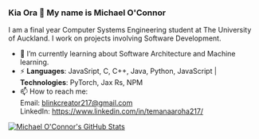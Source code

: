 ### Kia Ora 👋 My name is Michael O'Connor
I am a final year Computer Systems Engineering student at The University of Auckland. I work on projects involving Software Development.

- 🌱 I’m currently learning about Software Architecture and Machine learning. 
- ⚡ **Languages**: JavaSript, C, C++, Java, Python, JavaScript | **Technologies**: PyTorch, Jax Rs, NPM
- 📫 How to reach me: <br>Email: blinkcreator217@gmail.com<br> LinkedIn: https://www.linkedin.com/in/temanaaroha217/

[![Michael O'Connor's GitHub Stats](https://github-readme-stats.vercel.app/api?username=BlinkCreator&show_icons=true)](https://github.com/BlinkCreator)
<!--
**BlinkCreator/BlinkCreator** is a ✨ _special_ ✨ repository because its `README.md` (this file) appears on your GitHub profile.

Here are some ideas to get you started:





- 🔭 I’m currently working on ...
- 🌱 I’m currently learning ...
- 👯 I’m looking to collaborate on ...
- 🤔 I’m looking for help with ...
- 💬 Ask me about ...
- 📫 How to reach me: ...
- 😄 Pronouns: ...
- ⚡ Fun fact: ...
-->
